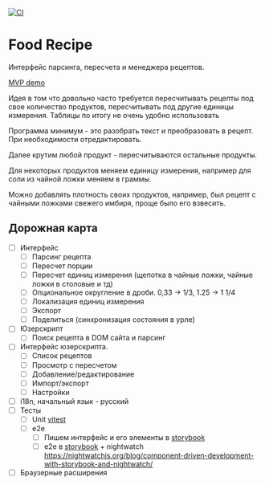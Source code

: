 [![CI](https://github.com/Apkawa/vue-food-recipe/actions/workflows/ci.yml/badge.svg)](https://github.com/Apkawa/vue-food-recipe/actions/workflows/ci.yml)

# Food Recipe

Интерфейс парсинга, пересчета и менеджера рецептов.

[MVP demo](https://apkawa.github.io/food_recipe_manager/master/web/)

Идея в том что довольно часто требуется пересчитывать рецепты под свое количество продуктов,
пересчитывать под другие единицы измерения.
Таблицы по итогу не очень удобно использовать

Программа минимум - это разобрать текст и преобразовать в рецепт.
При необходимости отредактировать.

Далее крутим любой продукт - пересчитываются остальные продукты.

Для некоторых продуктов меняем единицу измерения, например для соли из чайной ложки меняем в граммы.

Можно добавлять плотность своих продуктов,
например, был рецепт с чайными ложками свежего имбиря, проще было его взвесить.

## Дорожная карта

- [ ] Интерфейс
  - [ ] Парсинг рецепта
  - [ ] Пересчет порции
  - [ ] Пересчет единиц измерения (щепотка в чайные ложки, чайные ложки в столовые и тд)
  - [ ] Опциональное округление в дроби. 0,33 -> 1/3, 1.25 -> 1 1/4
  - [ ] Локализация единиц измерения
  - [ ] Экспорт
  - [ ] Поделиться (синхронизация состояния в урле)
- [ ] Юзерскрипт
  - [ ] Поиск рецепта в DOM сайта и парсинг
- [ ] Интерфейс юзерскрипта.
  - [ ] Список рецептов
  - [ ] Просмотр с пересчетом
  - [ ] Добавление/редактирование
  - [ ] Импорт/экспорт
  - [ ] Настройки
- [ ] i18n, начальный язык - русский
- [ ] Тесты
  - [ ] Unit [vitest](https://vitest.dev/)
  - [ ] e2e
    - [ ] Пишем интерфейс и его элементы в [storybook](https://storybook.js.org/docs/vue/get-started/introduction)
    - [ ] e2e в [storybook](https://storybook.js.org/docs/vue/writing-tests/introduction) + nightwatch \
           https://nightwatchjs.org/blog/component-driven-development-with-storybook-and-nightwatch/
- [ ] Браузерные расширения
